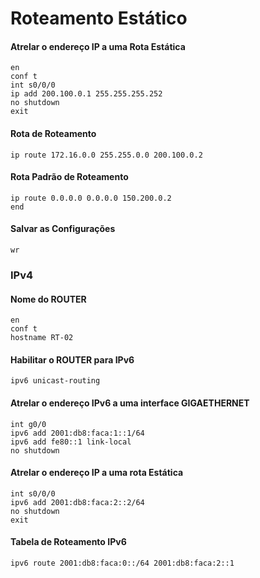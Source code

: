 # Roteamento Estático

#### Atrelar o endereço IP a uma Rota Estática
```
en
conf t
int s0/0/0
ip add 200.100.0.1 255.255.255.252
no shutdown
exit
```

#### Rota de Roteamento
```
ip route 172.16.0.0 255.255.0.0 200.100.0.2
```

#### Rota Padrão de Roteamento
```
ip route 0.0.0.0 0.0.0.0 150.200.0.2
end
```

#### Salvar as Configurações
```
wr
```

###  IPv4

#### Nome do  ROUTER
```
en
conf t
hostname RT-02
```


#### Habilitar o ROUTER para IPv6
```
ipv6 unicast-routing
```


#### Atrelar o endereço IPv6 a uma interface GIGAETHERNET 
```
int g0/0
ipv6 add 2001:db8:faca:1::1/64
ipv6 add fe80::1 link-local
no shutdown
```


#### Atrelar o endereço IP a uma rota Estática 
```
int s0/0/0
ipv6 add 2001:db8:faca:2::2/64
no shutdown
exit
```

#### Tabela de Roteamento IPv6
```
ipv6 route 2001:db8:faca:0::/64 2001:db8:faca:2::1
```



